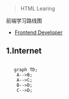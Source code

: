 > HTML Learing

前端学习路线图

* [Frontend Developer](https://roadmap.sh/frontend)



## 1.Internet



```mermaid

   graph TD;
    A-->B;
    A-->C;
    B-->D;
    C-->D;



```

